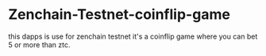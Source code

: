 # Zenchain-Testnet-coinflip-game
this dapps is use for zenchain testnet it's a coinflip game where you can bet 5 or more than ztc.
